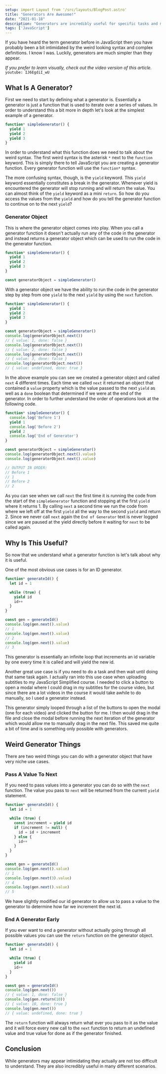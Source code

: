 ```yaml
---
setup: import Layout from '/src/layouts/BlogPost.astro'
title: "Generators Are Awesome!"
date: "2021-01-18"
description: "Generators are incredibly useful for specific tasks and much easier to use than they appear."
tags: ['JavaScript']
---
```


If you have heard the term generator before in JavaScript then you have probably been a bit intimidated by the weird looking syntax and complex definitions. I know I was. Luckily, generators are much simpler than they appear.

*If you prefer to learn visually, check out the video version of this article.*
`youtube: IJ6EgdiI_wU`

## What Is A Generator?

First we need to start by defining what a generator is. Essentially a generator is just a function that is used to iterate over a series of values. In order to understand this a bit more in depth let's look at the simplest example of a generator.
```js
function* simpleGenerator() {
  yield 1
  yield 2
  yield 3
}
```
In order to understand what this function does we need to talk about the weird syntax. The first weird syntax is the asterisk `*` next to the `function` keyword. This is simply there to tell JavaScript you are creating a generator function. Every generator function will use the `function*` syntax.

The more confusing syntax, though, is the `yield` keyword. This `yield` keyword essentially constitutes a break in the generator. Whenever yield is encountered the generator will stop running and will return the value. You can almost think of the `yield` keyword as a mini `return`. So how do you access the values from the `yield` and how do you tell the generator function to continue on to the next `yield`?

### Generator Object

This is where the generator object comes into play. When you call a generator function it doesn't actually run any of the code in the generator and instead returns a generator object which can be used to run the code in the generator function.
```js
function* simpleGenerator() {
  yield 1
  yield 2
  yield 3
}

const generatorObject = simpleGenerator()
```
With a generator object we have the ability to run the code in the generator step by step from one `yield` to the next `yield` by using the `next` function.
```js
function* simpleGenerator() {
  yield 1
  yield 2
  yield 3
}

const generatorObject = simpleGenerator()
console.log(generatorObject.next())
// { value: 1, done: false }
console.log(generatorObject.next())
// { value: 2, done: false }
console.log(generatorObject.next())
// { value: 3, done: false }
console.log(generatorObject.next())
// { value: undefined, done: true }
```
In the above example you can see we created a generator object and called `next` 4 different times. Each time we called `next` it returned an object that contained a `value` property which is the value passed to the next `yield` as well as a `done` boolean that determined if we were at the end of the generator. In order to further understand the order of operations look at the following code.
```js
function* simpleGenerator() {
  console.log('Before 1')
  yield 1
  console.log('Before 2')
  yield 2
  console.log('End of Generator')
}

const generatorObject = simpleGenerator()
console.log(generatorObject.next().value)
console.log(generatorObject.next().value)

// OUTPUT IN ORDER:
// Before 1
// 1
// Before 2
// 2
```
As you can see when we call `next` the first time it is running the code from the start of the `simpleGenerator` function and stopping at the first `yield` where it returns 1. By calling `next` a second time we run the code from where we left off at the first `yield` all the way to the second `yield` and return 2. Since we never call `next` again the `End of Generator` text is never logged since we are paused at the yield directly before it waiting for `next` to be called again.

## Why Is This Useful?

So now that we understand what a generator function is let's talk about why it is useful.

One of the most obvious use cases is for an ID generator.
```js
function* generateId() {
  let id = 1

  while (true) {
    yield id
    id++
  }
}

const gen = generateId()
console.log(gen.next().value)
// 1
console.log(gen.next().value)
// 2
console.log(gen.next().value)
// 3
```
This generator is essentially an infinite loop that increments an id variable by one every time it is called and will yield the new id.

Another great use case is if you need to do a task and then wait until doing that same task again. I actually ran into this use case when uploading subtitles to my JavaScript Simplified course. I needed to click a button to open a modal where I could drag in my subtitles for the course video, but since there are a lot videos in the course it would take awhile to do manually, so I used a generator instead.

This generator simply looped through a list of the buttons to open the modal (one for each video) and clicked the button for me. I then would drag in the file and close the modal before running the next iteration of the generator which would allow me to manually drag in the next file. This saved me quite a bit of time and is something only possible with generators.

## Weird Generator Things

There are two weird things you can do with a generator object that have very niche use cases.

### Pass A Value To Next

If you need to pass values into a generator you can do so with the `next` function. The value you pass to `next` will be returned from the current `yield` statement.
```js
function* generateId() {
  let id = 1

  while (true) {
    const increment = yield id
    if (increment != null) {
      id = id + increment
    } else {
      id++
    } 
  }
}

const gen = generateId()
console.log(gen.next().value)
// 1
console.log(gen.next(3).value)
// 4
console.log(gen.next().value)
// 5
```
We have slightly modified our id generator to allow us to pass a value to the generator to determine how far we increment the next id.

### End A Generator Early

If you ever want to end a generator without actually going through all possible values you can use the `return` function on the generator object.
```js
function* generateId() {
  let id = 1

  while (true) {
    yield id
    id++
  }
}

const gen = generateId()
console.log(gen.next())
// { value: 1, done: false }
console.log(gen.return(10))
// { value: 10, done: true }
console.log(gen.next())
// { value: undefined, done: true }
```
The `return` function will always return what ever you pass to it as the value and it will force every new call to the `next` function to return an undefined value and true value for done as if the generator finished.

## Conclusion

While generators may appear intimidating they actually are not too difficult to understand. They are also incredibly useful in many different scenarios.